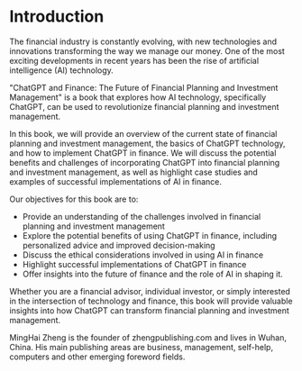 # Introduction

The financial industry is constantly evolving, with new technologies and innovations transforming the way we manage our money. One of the most exciting developments in recent years has been the rise of artificial intelligence (AI) technology.

"ChatGPT and Finance: The Future of Financial Planning and Investment Management" is a book that explores how AI technology, specifically ChatGPT, can be used to revolutionize financial planning and investment management.

In this book, we will provide an overview of the current state of financial planning and investment management, the basics of ChatGPT technology, and how to implement ChatGPT in finance. We will discuss the potential benefits and challenges of incorporating ChatGPT into financial planning and investment management, as well as highlight case studies and examples of successful implementations of AI in finance.

Our objectives for this book are to:

* Provide an understanding of the challenges involved in financial planning and investment management
* Explore the potential benefits of using ChatGPT in finance, including personalized advice and improved decision-making
* Discuss the ethical considerations involved in using AI in finance
* Highlight successful implementations of ChatGPT in finance
* Offer insights into the future of finance and the role of AI in shaping it.

Whether you are a financial advisor, individual investor, or simply interested in the intersection of technology and finance, this book will provide valuable insights into how ChatGPT can transform financial planning and investment management.

MingHai Zheng is the founder of zhengpublishing.com and lives in Wuhan, China. His main publishing areas are business, management, self-help, computers and other emerging foreword fields.
